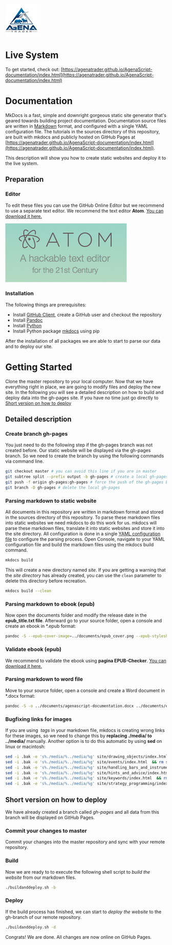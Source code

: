 ![AgenaTrader](./sources/images/logo_100.png)

# Live System
To get started, check out: [https://agenatrader.github.io/AgenaScript-documentation/index.html](https://agenatrader.github.io/AgenaScript-documentation/index.html)

# Documentation
MkDocs is a fast, simple and downright gorgeous static site generator that's geared towards building project documentation.
Documentation source files are written in [Markdown](https://guides.github.com/features/mastering-markdown/) format, and configured with a single YAML configuration file.
The tutorials in the sources directory of this repository, are built with mkdocs and publicly hosted on GitHub Pages at [https://agenatrader.github.io/AgenaScript-documentation/index.html](https://agenatrader.github.io/AgenaScript-documentation/index.html).

This description will show you how to create static websites and deploy it to the live system.

## Preparation
### Editor
To edit these files you can use the GitHub Online Editor but we recommend to use a separate text editor.
We recommend the text editor **Atom**. [You can download it here.](https://atom.io)

![Atom](./sources/images/logo_atom.png)

### Installation
The following things are prerequisites:
* Install [GitHub Client](https://desktop.github.com), create a GitHub user and checkout the repository
* Install [Pandoc](http://pandoc.org/installing.html)
* Install [Python](https://www.python.org/downloads/)
* Install Python package [mkdocs](http://www.mkdocs.org) using pip

After the installation of all packages we are able to start to parse our data and to deploy our site.

# Getting Started
Clone the master repository to your local computer.
Now that we have everything right in place, we are going to modify files and deploy the new site.
In the following you will see a detailed description on how to build and deploy data into the gh-pages site.
If you have no time just go directly to [Short version on how to deploy](#short-version-on-how-to-deploy)

## Detailed description
### Create branch gh-pages
You just need to do the following step if the gh-pages branch was not created before.
Our static website will be displayed via the gh-pages branch. So we need to create the branch by using the following commands via command line.
```bash
git checkout master # you can avoid this line if you are in master
git subtree split --prefix output -b gh-pages # create a local gh-pages branch containing the splitted output folder
git push -f origin gh-pages:gh-pages # force the push of the gh-pages branch to the remote gh-pages branch at origin
git branch -D gh-pages # delete the local gh-pages
```

### Parsing markdown to static website
All documents in this repository are written in markdown format and stored in the sources directory of this repository.
To parse these markdown files into static websites we need mkdocs to do this work for us. mkdocs will parse these markdown files, translate it into static websites and store it into the site directory.
All configuration is done in a single [YAML configuration file](mkdocs.yml) to configure the parsing process.
Open Console, navigate to your YAML configuration file and build the markdown files using the mkdocs build command.
```bash
mkdocs build
```
This will create a new directory named *site*.
If you are getting a warning that the *site directory* has already created, you can use the `clean` parameter to delete this directory before recreation.
```bash
mkdocs build --clean
```

### Parsing markdown to ebook (epub)
Now open the documents folder and modify the release date in the **epub_title.txt file**.
Afterward go to your source folder, open a console and create an ebook in \*.epub format:
```bash
pandoc -S --epub-cover-image=../documents/epub_cover.png --epub-stylesheet=../documents/epub_styles.css -o ../documents/agenascript-documentation.epub ../documents/epub_title.txt index.md handling_bars_and_instruments.md events.md strategy_programming.md keywords.md drawing_objects.md hints_and_advice.md
```

### Validate ebook (epub)
We recommend to validate the ebook using **pagina EPUB-Checker**. [You can download it here.](http://www.pagina-online.de/produkte/epub-checker/#c773)

### Parsing markdown to word file
Move to your source folder, open a console and create a Word document in \*.docx format:
```bash
pandoc -S -o ../documents/agenascript-documentation.docx ../documents/epub_title.txt index.md handling_bars_and_instruments.md events.md strategy_programming.md keywords.md drawing_objects.md hints_and_advice.md
```

### Bugfixing links for images
If you are using *<img> tags* in your markdown file, mkdocs is creating wrong links for these images, so we need to change this by **replacing ./media/ to ../media/** manually.
Another option is to do this automatic by using **sed** on linux or macintosh:
```bash
sed -i .bak -e 's%./media/%../media/%g' site/drawing_objects/index.html  && rm site/drawing_objects/index.html.bak
sed -i .bak -e 's%./media/%../media/%g' site/events/index.html  && rm site/events/index.html.bak
sed -i .bak -e 's%./media/%../media/%g' site/handling_bars_and_instruments/index.html  && rm site/handling_bars_and_instruments/index.html.bak
sed -i .bak -e 's%./media/%../media/%g' site/hints_and_advice/index.html  && rm site/hints_and_advice/index.html.bak
sed -i .bak -e 's%./media/%../media/%g' site/keywords/index.html  && rm site/keywords/index.html.bak
sed -i .bak -e 's%./media/%../media/%g' site/strategy_programming/index.html  && rm site/strategy_programming/index.html.bak
```

## Short version on how to deploy
We have already created a branch called *gh-pages* and all data from this branch will be displayed on GitHub Pages.

### Commit your changes to master
Commit your changes into the master repository and sync with your remote repository.

### Build
Now we are ready to to execute the following shell script to *build the website* from our markdown files.
```bash
./buildanddeploy.sh -b
```

### Deploy
If the build process has finished, we can start to *deploy the website* to the gh-branch of our remote repository.
```bash
./buildanddeploy.sh -d
```

Congrats! We are done. All changes are now online on GitHub Pages.
